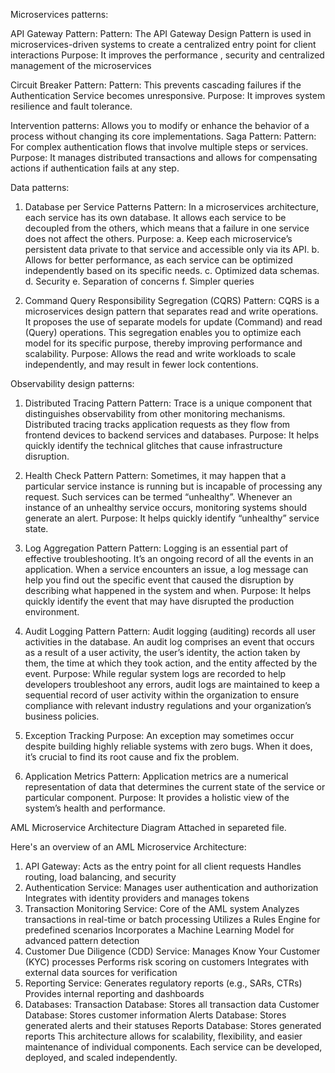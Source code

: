 Microservices patterns:

API Gateway Pattern:
Pattern: The API Gateway Design Pattern is used in microservices-driven systems to create a centralized entry point for client interactions
Purpose: It improves the performance , security and centralized management of the microservices 

Circuit Breaker Pattern: 
Pattern: This prevents cascading failures if the Authentication Service becomes unresponsive.
Purpose: It improves system resilience and fault tolerance.

Intervention patterns:
Allows you to modify or enhance the behavior of a process without changing its core implementations.
Saga Pattern: 
Pattern: For complex authentication flows that involve multiple steps or services.
Purpose: It manages distributed transactions and allows for compensating actions if authentication fails at any step. 


Data patterns:

1. Database per Service Patterns
Pattern: In a microservices architecture, each service has its own database.  It allows each service to be decoupled from the others, which means that a failure in one service does not affect the others. 
Purpose:
a. Keep each microservice’s persistent data private to that service and accessible only via its API. 
b. Allows for better performance, as each service can be optimized independently based on its specific needs.
c. Optimized data schemas.
d. Security
e. Separation of concerns
f. Simpler queries


2. Command Query Responsibility Segregation (CQRS)
Pattern: CQRS is a microservices design pattern that separates read and write operations. 
It proposes the use of separate models for update (Command) and read (Query) operations. 
This segregation enables you to optimize each model for its specific purpose, thereby improving performance and scalability.
Purpose: Allows the read and write workloads to scale independently, and may result in fewer lock contentions.


Observability design patterns:

1. Distributed Tracing Pattern
Pattern: Trace is a unique component that distinguishes observability from other monitoring mechanisms. Distributed tracing tracks application requests as they flow from frontend devices to backend services and databases. 
Purpose: It helps quickly identify the technical glitches that cause infrastructure disruption.

2. Health Check Pattern
Pattern: Sometimes, it may happen that a particular service instance is running but is incapable of processing any request. Such services can be termed “unhealthy”.  Whenever an instance of an unhealthy service occurs, monitoring systems should generate an alert.
Purpose: It helps quickly identify  “unhealthy” service state.


3. Log Aggregation Pattern
Pattern: Logging is an essential part of effective troubleshooting. It’s an ongoing record of all the events in an application. When a service encounters an issue, a log message can help you find out the specific event that caused the disruption by describing what happened in the system and when. 
Purpose: It helps quickly identify the event that may have disrupted the production environment.

4. Audit Logging Pattern
Pattern: Audit logging (auditing) records all user activities in the database. An audit log comprises an event that occurs as a result of a user activity, the user’s identity, the action taken by them, the time at which they took action, and the entity affected by the event. 
Purpose: While regular system logs are recorded to help developers troubleshoot any errors, audit logs are maintained to keep a sequential record of user activity within the organization to ensure compliance with relevant industry regulations and your organization’s business policies.

5. Exception Tracking
Purpose: An exception may sometimes occur despite building highly reliable systems with zero bugs. When it does, it’s crucial to find its root cause and fix the problem.

6. Application Metrics
Pattern: Application metrics are a numerical representation of data that determines the current state of the service or particular component. 
Purpose: It provides a holistic view of the system’s health and performance.



AML Microservice Architecture Diagram
Attached in separeted file.
 
Here's an overview of an AML Microservice Architecture:
1.	API Gateway: 
        Acts as the entry point for all client requests
        Handles routing, load balancing, and security
2.	Authentication Service: 
        Manages user authentication and authorization
        Integrates with identity providers and manages tokens
3.	Transaction Monitoring Service: 
        Core of the AML system
        Analyzes transactions in real-time or batch processing
        Utilizes a Rules Engine for predefined scenarios
        Incorporates a Machine Learning Model for advanced pattern detection
4.	Customer Due Diligence (CDD) Service: 
        Manages Know Your Customer (KYC) processes
        Performs risk scoring on customers
        Integrates with external data sources for verification
5.	Reporting Service: 
        Generates regulatory reports (e.g., SARs, CTRs)
        Provides internal reporting and dashboards
6.	Databases: 
        Transaction Database: Stores all transaction data
        Customer Database: Stores customer information
        Alerts Database: Stores generated alerts and their statuses
        Reports Database: Stores generated reports
This architecture allows for scalability, flexibility, and easier maintenance of individual components. Each service can be developed, deployed, and scaled independently.

